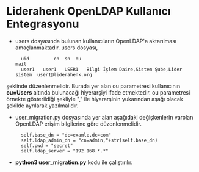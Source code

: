 # Liderahenk OpenLDAP Kullanıcı Entegrasyonu
* users dosyasında bulunan kullanıcıların OpenLDAP'a aktarılması amaçlanmaktadır. users dosyası,


        uid	        cn	sn	ou	                                        mail
        user1	user1	USER1	Bilgi İşlem Daire,Sistem Şube,Lider sistem	user1@liderahenk.org


şeklinde düzenlenmelidir. Burada yer alan ou parametresi kullanıcının **ou=Users** altında bulunacağı hiyerarşiyi ifade etmektedir. 
ou parametresi örnekte gösterildiği şekliyle "," ile hiyararşinin yukarından aşağı olacak şekilde ayrılarak yazılmalıdır.
* user_migration.py dosyasında yer alan aşağıdaki değişkenlerin varolan OpenLDAP erişim bilgilerine göre düzenlenmelidir.
 


        self.base_dn = "dc=examle,dc=com"
        self.ldap_admin_dn = "cn=admin,"+str(self.base_dn)
        self.pwd = "secret"
        self.ldap_server = "192.168.*.*"
        
* **python3 user_migration.py**  kodu ile çalıştırılır.
